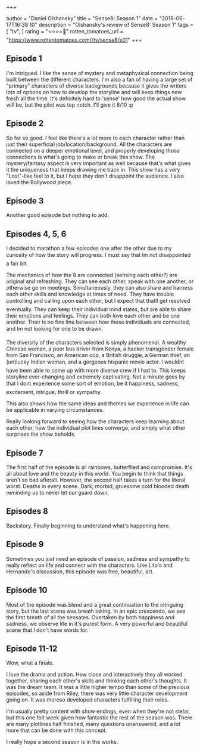 +++

author = "Daniel Olshansky"
title = "Sense8: Season 1"
date = "2016-06-17T16:38:10"
description = "Olshansky's review of Sense8: Season 1"
tags = [
    "tv",
]
rating = "⭐⭐⭐⭐🌟"
rotten_tomatoes_url = "https://www.rottentomatoes.com//tv/sense8/s01"
+++

Episode 1
-------------
I'm intrigued. I like the sense of mystery and metaphysical connection being built between the different characters. I'm also a fan of having a large set of "primary" characters of diverse backgrounds because it gives the writers lots of options on how to develop the storyline and will keep things new fresh all the time. It's definitely hard to 'sense' how good the actual show will be, but the pilot was top notch. I'll give it 8/10 :p

Episode 2
-------------
So far so good. I feel like there's a lot more to each character rather than just their superficial job/location/background. All the characters are connected on a deeper emotional level, and properly developing those connections is what's going to make or break this show. The mystery/fantasy aspect is very important as well because that's what gives it the uniqueness that keeps drawing me back in. This show has a very "Lost"-like feel to it, but I hope they don't disappoint the audience. I also loved the Bollywood piece.

Episode 3
-------------
Another good episode but nothing to add.

Episodes 4, 5, 6
----------------------
I decided to marathon a few episodes one after the other due to my curiosity of how the story will progress. I must say that Im not disappointed a fair bit.

The mechanics of how the 8 are connected (sensing each other?) are original and refreshing. They can see each other, speak with one another, or otherwise go on meetings. Simultaneously, they can also share and harness each other skills and knowledge at times of need. They have trouble controlling and calling upon each other, but I expect that thatll get resolved eventually. They can keep their individual mind states, but are able to share their emotions and feelings. They can both love each other and be one another. Their is no fine line between how these individuals are connected, and Im not looking for one to be drawn.

The diversity of the characters selected is simply phenomenal. A wealthy Chinese woman, a poor bus driver from Kenya, a hacker transgender female from San Francisco, an American cop, a British druggie, a German thief, an (un)lucky Indian woman, and a gorgeous hispanic movie actor. I wouldnt have been able to come up with more diverse crew if I had to. This keeps storyline ever-changing and extremely captivating. Not a minute goes by that I dont experience some sort of emotion, be it happiness, sadness, excitement, intrigue, thrill or sympathy.

This also shows how the same ideas and themes we experience in life can be applicable in varying circumstances.

Really looking forward to seeing how the characters keep learning about each other, how the individual plot lines converge, and simply what other surprises the show beholds.

Episode 7
-------------
The first half of the episode is all rainbows, butterflied and compromise. It's all about love and the beauty in this world. You begin to think that things aren't so bad afterall. However, the second half takes a turn for the literal worst. Deaths in every scene. Dark, morbid, gruesome cold blooded death reminding us to never let our guard down.

Episodes 8
---------------
Backstory. Finally beginning to understand what's happening here.

Episode 9
-------------
Sometimes you just need an episode of passion, sadness and sympathy to really reflect on life and connect with the characters. Like Lito's and Hernando's discussion, this episode was free, beautiful, art.

Episode 10
---------------
Most of the episode was blend and a great continuation to the intriguing story, but the last scene was breath taking. In an epic crescendo, we see the first breath of all the sensates. Overtaken by both happiness and sadness, we observe life in it's purest form. A very powerful and beautiful scene that I don't have words for.

Episode 11-12
-------------------
Wow, what a finale.

I love the drama and action. How close and interactively they all worked together, sharing each other's skills and thinking each other's thoughts. It was the dream team. It was a little higher tempo than some of the previous episodes, so aside from Riley, there was very little character development going on. It was moreso developed characters fulfilling their roles.

I'm usually pretty content with show endings, even when they're not stelar, but this one felt week given how fantastic the rest of the season was. There are many plotlines half finished, many questions unanswered, and a lot more that can be done with this concept.

I really hope a second season is in the works.

